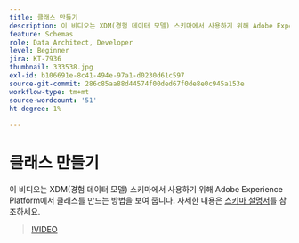 ```yaml
---
title: 클래스 만들기
description: 이 비디오는 XDM(경험 데이터 모델) 스키마에서 사용하기 위해 Adobe Experience Platform에서 클래스를 만드는 방법을 보여 줍니다.
feature: Schemas
role: Data Architect, Developer
level: Beginner
jira: KT-7936
thumbnail: 333538.jpg
exl-id: b106691e-8c41-494e-97a1-d0230d61c597
source-git-commit: 286c85aa88d44574f00ded67f0de8e0c945a153e
workflow-type: tm+mt
source-wordcount: '51'
ht-degree: 1%

---
```


# 클래스 만들기

이 비디오는 XDM(경험 데이터 모델) 스키마에서 사용하기 위해 Adobe Experience Platform에서 클래스를 만드는 방법을 보여 줍니다. 자세한 내용은 [스키마 설명서](https://experienceleague.adobe.com/docs/experience-platform/xdm/home.html?lang=ko-KR)를 참조하세요.

>[!VIDEO](https://video.tv.adobe.com/v/3413626?learn=on&enablevpops&captions=kor)
